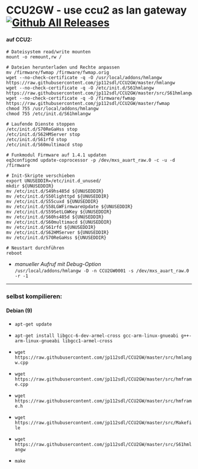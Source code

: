 # CCU2GW - use ccu2 as lan gateway [![Github All Releases](https://img.shields.io/github/downloads/jp112sdl/CCU2GW/total.svg)](https://github.com/jp112sdl/CCU2GW/releases) 

#### auf CCU2:
```
# Dateisystem read/write mounten
mount -o remount,rw /

# Dateien herunterladen und Rechte anpassen
mv /firmware/fwmap /firmware/fwmap.orig
wget --no-check-certificate -q -O /usr/local/addons/hmlangw https://raw.githubusercontent.com/jp112sdl/CCU2GW/master/hmlangw
wget --no-check-certificate -q -O /etc/init.d/S61hmlangw https://raw.githubusercontent.com/jp112sdl/CCU2GW/master/src/S61hmlangw
wget --no-check-certificate -q -O /firmware/fwmap https://raw.githubusercontent.com/jp112sdl/CCU2GW/master/fwmap
chmod 755 /usr/local/addons/hmlangw
chmod 755 /etc/init.d/S61hmlangw

# Laufende Dienste stoppen
/etc/init.d/S70ReGaHss stop
/etc/init.d/S62HMServer stop
/etc/init.d/S61rfd stop
/etc/init.d/S60multimacd stop

# Funkmodul Firmware auf 1.4.1 updaten
eq3configcmd update-coprocessor -p /dev/mxs_auart_raw.0 -c -u -d /firmware

# Init-Skripte verschieben
export UNUSEDDIR=/etc/init.d_unused/
mkdir ${UNUSEDDIR}
mv /etc/init.d/S49hs485d ${UNUSEDDIR}
mv /etc/init.d/S50lighttpd ${UNUSEDDIR}
mv /etc/init.d/S55cuxd ${UNUSEDDIR}
mv /etc/init.d/S58LGWFirmwareUpdate ${UNUSEDDIR}
mv /etc/init.d/S59SetLGWKey ${UNUSEDDIR}
mv /etc/init.d/S60hs485d ${UNUSEDDIR}
mv /etc/init.d/S60multimacd ${UNUSEDDIR}
mv /etc/init.d/S61rfd ${UNUSEDDIR}
mv /etc/init.d/S62HMServer ${UNUSEDDIR}
mv /etc/init.d/S70ReGaHss ${UNUSEDDIR}

# Neustart durchführen
reboot
```

- _manueller Aufruf mit Debug-Option_ <br/>
`/usr/local/addons/hmlangw -D -n CCU2GW0001 -s /dev/mxs_auart_raw.0 -r -1`



<hr/>

### selbst kompilieren:
#### Debian (9)
- `apt-get update`
- `apt-get install libgcc-6-dev-armel-cross gcc-arm-linux-gnueabi g++-arm-linux-gnueabi libgcc1-armel-cross`

- `wget https://raw.githubusercontent.com/jp112sdl/CCU2GW/master/src/hmlangw.cpp`
- `wget https://raw.githubusercontent.com/jp112sdl/CCU2GW/master/src/hmframe.cpp`
- `wget https://raw.githubusercontent.com/jp112sdl/CCU2GW/master/src/hmframe.h`
- `wget https://raw.githubusercontent.com/jp112sdl/CCU2GW/master/src/Makefile`
- `wget https://raw.githubusercontent.com/jp112sdl/CCU2GW/master/src/S61hmlangw`

- `make`
